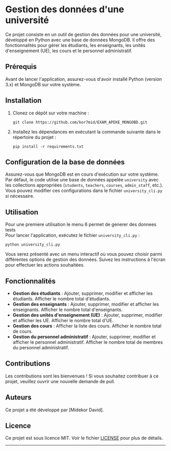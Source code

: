# Gestion des données d'une université

Ce projet consiste en un outil de gestion des données pour une université, développé en Python avec une base de données MongoDB. Il offre des fonctionnalités pour gérer les étudiants, les enseignants, les unités d'enseignement (UE), les cours et le personnel administratif.

## Prérequis

Avant de lancer l'application, assurez-vous d'avoir installé Python (version 3.x) et MongoDB sur votre système.

## Installation

1. Clonez ce dépôt sur votre machine :
   ```
   git clone https://github.com/kor7mid/EXAM_APEKE_MONGOBD.git
   ```
2. Installez les dépendances en exécutant la commande suivante dans le répertoire du projet :
   ```
   pip install -r requirements.txt
   ```

## Configuration de la base de données

Assurez-vous que MongoDB est en cours d'exécution sur votre système. Par défaut, le code utilise une base de données appelée `university` avec les collections appropriées (`students`, `teachers`, `courses`, `admin_staff`, etc.). Vous pouvez modifier ces configurations dans le fichier `university_cli.py` si nécessaire.

## Utilisation

Pour une premiere utilisation le menu 6 permet de generer des donnees tests  
Pour lancer l'application, exécutez le fichier `university_cli.py` :


```
python university_cli.py
```

Vous serez présenté avec un menu interactif où vous pouvez choisir parmi différentes options de gestion des données. Suivez les instructions à l'écran pour effectuer les actions souhaitées.

## Fonctionnalités

- **Gestion des étudiants** : Ajouter, supprimer, modifier et afficher les étudiants. Afficher le nombre total d'étudiants.
- **Gestion des enseignants** : Ajouter, supprimer, modifier et afficher les enseignants. Afficher le nombre total d'enseignants.
- **Gestion des unités d'enseignement (UE)** : Ajouter, supprimer, modifier et afficher les UE. Afficher le nombre total d'UE.
- **Gestion des cours** : Afficher la liste des cours. Afficher le nombre total de cours.
- **Gestion du personnel administratif** : Ajouter, supprimer, modifier et afficher le personnel administratif. Afficher le nombre total de membres du personnel administratif.

## Contributions

Les contributions sont les bienvenues ! Si vous souhaitez contribuer à ce projet, veuillez ouvrir une nouvelle demande de pull.

## Auteurs

Ce projet a été développé par [Midekor David].

## Licence

Ce projet est sous licence MIT. Voir le fichier [LICENSE](LICENSE) pour plus de détails.

---
